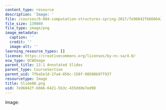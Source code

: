```yaml
---
content_type: resource
description: 'Image: '
file: /courses/6-004-computation-structures-spring-2017/7e96042fb66664215b3c435ddde7ed98_Slide08.png
file_size: 139069
file_type: image/png
image_metadata:
  caption: ''
  credit: ''
  image-alt: ''
learning_resource_types: []
license: https://creativecommons.org/licenses/by-nc-sa/4.0/
ocw_type: OCWImage
parent_title: 13.1 Annotated Slides
parent_type: CourseSection
parent_uid: 7fba5e1d-2fa4-056c-150f-90508b97f937
resourcetype: Image
title: Slide08.png
uid: 7e96042f-b666-6421-5b3c-435ddde7ed98
---
```

Image: 
